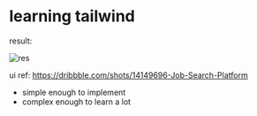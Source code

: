 # learning tailwind

result:

![res](https://user-images.githubusercontent.com/32459751/119243488-e6b5da00-bb99-11eb-9211-f6af6b676509.png)

ui ref: https://dribbble.com/shots/14149696-Job-Search-Platform
- simple enough to implement
- complex enough to learn a lot
